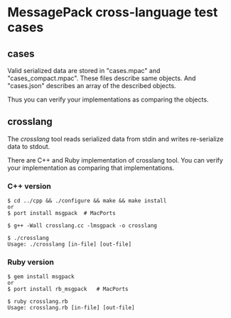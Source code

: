 MessagePack cross-language test cases
=====================================

## cases

Valid serialized data are stored in "cases.mpac" and "cases_compact.mpac".
These files describe same objects. And "cases.json" describes an array of the described objects.

Thus you can verify your implementations as comparing the objects.


## crosslang

The *crosslang* tool reads serialized data from stdin and writes re-serialize data to stdout.

There are C++ and Ruby implementation of crosslang tool. You can verify your implementation
as comparing that implementations.

### C++ version

    $ cd ../cpp && ./configure && make && make install
    or
    $ port install msgpack  # MacPorts
    
    $ g++ -Wall crosslang.cc -lmsgpack -o crosslang

    $ ./crosslang
    Usage: ./crosslang [in-file] [out-file]

### Ruby version

    $ gem install msgpack
    or
    $ port install rb_msgpack   # MacPorts

    $ ruby crosslang.rb
    Usage: crosslang.rb [in-file] [out-file]

